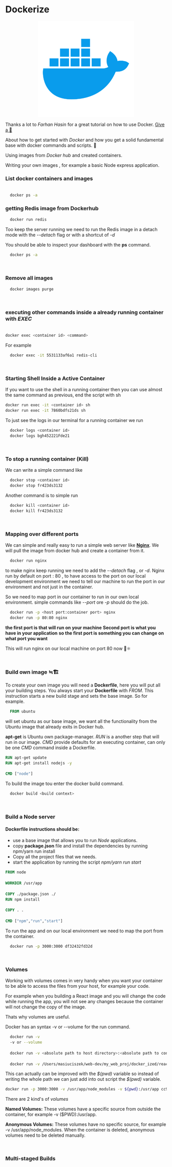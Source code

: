 # Dockerize

<div style="display:flex; justify-content: center; align-items: center; max-width: 600px; margin: 0 auto; ">

  <img src="./dockerlogo.png"  alt="docker_logo" width="300px" />

</div>

Thanks a lot to _Farhan Hasin_ for a great tutorial on how to use Docker. [Give a 🌟](https://github.com/fhsinchy/docker-handbook-projects)

About how to get started with _Docker_ and how you get a solid fundamental base with docker commands and scripts. 🐳

Using images from _Docker hub_ and created containers.

Writing your own images , for example a basic Node express application.

### List docker containers and images

``` bash

  docker ps -a

```

### getting Redis image from Dockerhub

``` bash
  docker run redis
```

Too keep the server running we need to run the Redis image in a detach mode with the _--detach_ flag or with a shortcut of _-d_

You should be able to inspect your dashboard with the **ps** command.

``` bash
  docker ps -a

```

<br/>

### Remove all images

``` bash
  docker images purge
```

<br/>

### executing other commands inside a already running container with _EXEC_

``` bash

docker exec <container id> <command>

```

For example

``` bash
  docker exec -it 5531133af6a1 redis-cli
```

<br/>

### Starting Shell Inside a Active Container

If you want to use the shell in a running container then you can use almost the same command as previous, end the script with sh

``` bash
docker run exec -it <container id> sh
docker run exec -it 7860bdfs21ds sh

```

To just see the logs in our terminal for a running container we run

``` bash
  docker logs <container id>
  docker logs bgh452221Fde21
```

<br />

### To stop a running container (Kill)

We can write a simple command like

``` bash
  docker stop <container id>
  docker stop fr423ds3132
```

Another command is to simple run

``` bash
  docker kill <container id>
  docker kill fr423ds3132
```

<br/>

### Mapping over different ports

We can simple and really easy to run a simple web server like [**Nginx**](https://www.nginx.com/).
We will pull the image from docker hub and create a container from it.

``` bash
  docker run nginx
```

to make nginx keep running we need to add the _--detach_ flag , or _-d_.
Nginx run by default on port : 80 , to have access to the port on our local development environment we need to tell our machine to run the port in our environment and not just in the container.

So we need to map port in our container to run in our own local environment.
simple commands like _--port_ ore _-p_ should do the job.

``` bash
  docker run -p <host port:container port> nginx
  docker run -p 80:80 nginx
```

**the first port is that will run on your machine**
**Second port is what you have in your application**
**so the first port is something you can change on what port you want**

This will run nginx on our local machine on port 80 now 🙌⚛️

<br/>

### Build own image ≒🏗

To create your own image you will need a **Dockerfile**, here you will put all your building steps.
You always start your **Dockerfile** with _FROM_.
This instruction starts a new build stage and sets the base image.
So for example.

``` Dockerfile
  FROM ubuntu
```

will set ubuntu as our base image, we want all the functionality from the Ubuntu image that already exits in Docker hub.

**apt-get** is Ubuntu own package-manager.
_RUN_ is a another step that will run in our image.
_CMD_ provide defaults for an executing container, can only be one _CMD_ command inside a Dockerfile.

``` Dockerfile
RUN apt-get update
RUN apt-get install nodejs -y

CMD ["node"]
```

To build the image tou enter the docker build command.

``` bash
  docker build <build context>
```

<br/>

### Build a Node server

#### Dockerfile instructions should be:

* use a base image that allows you to run _Node_ applications.
* copy **package.json** file and install the dependencies by running npm/yarn run install
* Copy all the project files that we needs.
* start the application by running the script _npm/yarn run start_

``` Dockerfile
FROM node

WORKDIR /usr/app

COPY ./package.json ./
RUN npm install

COPY . .

CMD ["npm","run","start"]

```

To run the app and on our local environment we need to map the port from the container.

``` bash
  docker run -p 3000:3000 df32432fd32d
```

<br/>

### Volumes

Working with volumes comes in very handy when you want your container to be able to access the files from your host, for example your code.

For example when you building a React image and you will change the code while running the app, you will not see any changes because the container will not change the copy of the image.

Thats why volumes are useful.

Docker has an syntax -v or --volume for the run command.

``` bash
  docker run -v
  -v or --volume

  docker run -v <absolute path to host directory>:<absolute path to container working directory> <image id>

  docker run -v /Users/masiuciszek/web-dev/my_web_proj/docker_ized/react:/usr/app 32fd21213sdas23

```

This can actually can be improved with the _\$(pwd)_ variable
so instead of writing the whole path we can just add into out script the _\$(pwd)_ variable.

``` bash
docker run -p 3000:3000 -v /usr/app/node_modules -v ${pwd}:/usr/app cc911238f2db
```

There are 2 kind's of _volumes_

**Named Volumes:** These volumes have a specific source from outside the container, for example -v (\$PWD):/usr/app.

**Anonymous Volumes:** These volumes have no specific source, for example -v /usr/app/node_modules. When the container is deleted, anonymous volumes need to be deleted manually.

<br/>

### Multi-staged Builds
